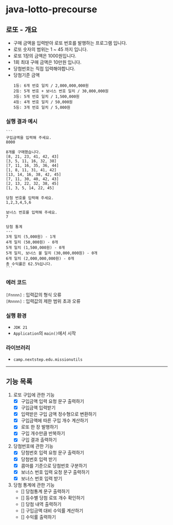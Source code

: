 # java-lotto-precourse

## 로또 - 개요
- 구매 금액을 입력받아 로또 번호를 발행하는 프로그램 입니다.
- 로또 숫자의 범위는 1 ~ 45 까지 입니다.
- 로또 1장의 금액은 1000원입니다.
- 1회 최대 구매 금액은 10만원 입니다.
- 당첨번호는 직접 입력해야합니다.
- 당첨기준 금액
    ```
    1등: 6개 번호 일치 / 2,000,000,000원
    2등: 5개 번호 + 보너스 번호 일치 / 30,000,000원
    3등: 5개 번호 일치 / 1,500,000원
    4등: 4개 번호 일치 / 50,000원
    5등: 3개 번호 일치 / 5,000원
    ```

### 실행 결과 예시
    ```
    구입금액을 입력해 주세요.
    8000
    
    8개를 구매했습니다.
    [8, 21, 23, 41, 42, 43]
    [3, 5, 11, 16, 32, 38]
    [7, 11, 16, 35, 36, 44]
    [1, 8, 11, 31, 41, 42]
    [13, 14, 16, 38, 42, 45]
    [7, 11, 30, 40, 42, 43]
    [2, 13, 22, 32, 38, 45]
    [1, 3, 5, 14, 22, 45]
    
    당첨 번호를 입력해 주세요.
    1,2,3,4,5,6
    
    보너스 번호를 입력해 주세요.
    7
    
    당첨 통계
    ---
    3개 일치 (5,000원) - 1개
    4개 일치 (50,000원) - 0개
    5개 일치 (1,500,000원) - 0개
    5개 일치, 보너스 볼 일치 (30,000,000원) - 0개
    6개 일치 (2,000,000,000원) - 0개
    총 수익률은 62.5%입니다.
    ```

### 에러 코드
`[Fnnnn]` : 입력값의 형식 오류   
`[Rnnnn]` : 입력값의 제한 범위 초과 오류

### 실행 환경
- `JDK 21`
- `Application`의 `main()`에서 시작

### 라이브러리
- `camp.nextstep.edu.missionutils`

---

## 기능 목록
1. 로또 구입에 관한 기능
   - [x] 구입금액 입력 요청 문구 출력하기
   - [x] 구입금액 입력받기
   - [x] 입력받은 구입 금액 정수형으로 변환하기
   - [x] 구입금액에 따른 구입 개수 계산하기
   - [x] 로또 한 장 발행하기
   - [x] 구입 개수만큼 반복하기
   - [x] 구입 결과 출력하기
2. 당첨번호에 관한 기능
   - [x] 당첨번호 입력 요청 문구 출력하기
   - [x] 당첨번호 입력 받기
   - [x] 콤마를 기준으로 당첨번호 구분하기
   - [x] 보너스 번호 입력 요청 문구 출력하기
   - [x] 보너스 번호 입력 받기
3. 당첨 통계에 관한 기능
   - [] 당첨통계 문구 출력하기
   - [] 등수별 당첨 로또 개수 확인하기
   - [] 당첨 내역 출력하기
   - [] 구입금액 대비 수익률 계산하기
   - [] 수익률 출력하기
